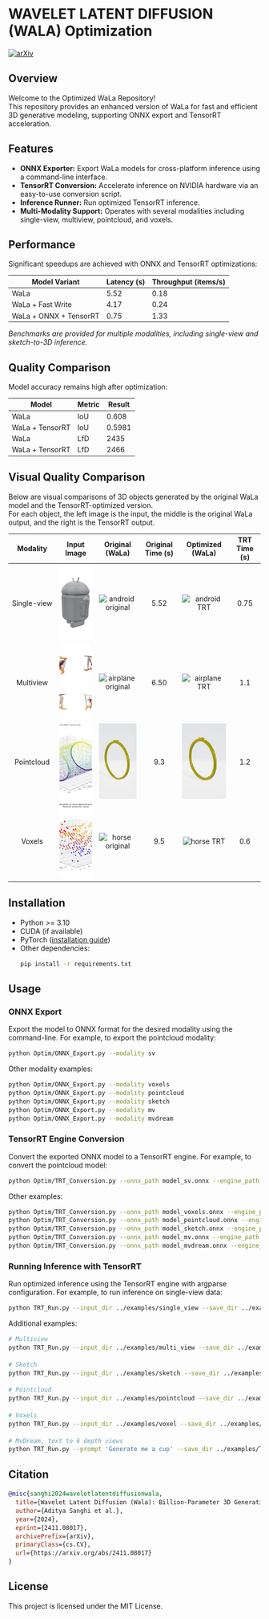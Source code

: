 # WAVELET LATENT DIFFUSION (WALA) Optimization
[![arXiv](https://img.shields.io/badge/arXiv-2401.11067-b31b1b.svg)](https://arxiv.org/pdf/2411.08017)

## Overview

Welcome to the Optimized WaLa Repository!  
This repository provides an enhanced version of WaLa for fast and efficient 3D generative modeling, supporting ONNX export and TensorRT acceleration.

## Features

- **ONNX Exporter:** Export WaLa models for cross-platform inference using a command-line interface.
- **TensorRT Conversion:** Accelerate inference on NVIDIA hardware via an easy-to-use conversion script.
- **Inference Runner:** Run optimized TensorRT inference.
- **Multi-Modality Support:** Operates with several modalities including single-view, multiview, pointcloud, and voxels.

## Performance

Significant speedups are achieved with ONNX and TensorRT optimizations:

| Model Variant           | Latency (s) | Throughput (items/s) |
|-------------------------|-------------|----------------------|
| WaLa                    |     5.52    |         0.18         |
| WaLa + Fast Write       |     4.17    |         0.24         |
| WaLa + ONNX + TensorRT  |     0.75    |         1.33         |

*Benchmarks are provided for multiple modalities, including single-view and sketch-to-3D inference.*

## Quality Comparison

Model accuracy remains high after optimization:

| Model                | Metric | Result  |
|----------------------|--------|---------|
| WaLa                 | IoU    | 0.608   |
| WaLa + TensorRT      | IoU    | 0.5981  |
| WaLa                 | LfD    | 2435    |
| WaLa + TensorRT      | LfD    | 2466    |

## Visual Quality Comparison

Below are visual comparisons of 3D objects generated by the original WaLa model and the TensorRT-optimized version.  
For each object, the left image is the input, the middle is the original WaLa output, and the right is the TensorRT output.

<table style="table-layout: fixed; width: 100%; text-align: center; margin: auto;">
  <colgroup>
    <col style="width: 120px;">
    <col style="width: 150px;">
    <col style="width: 150px;">
    <col style="width: 100px;">
    <col style="width: 150px;">
    <col style="width: 100px;">
  </colgroup>
  <thead>
    <tr>
      <th style="width: 120px; text-align: center;">Modality</th>
      <th style="width: 150px; text-align: center;">Input Image</th>
      <th style="width: 150px; text-align: center;">Original (WaLa)</th>
      <th style="width: 100px; text-align: center;">Original Time (s)</th>
      <th style="width: 150px; text-align: center;">Optimized (WaLa)</th>
      <th style="width: 100px; text-align: center;">TRT Time (s)</th>
    </tr>
  </thead>
  <tbody>
    <tr>
      <td style="width: 120px; text-align: center;">Single-view</td>
      <td style="width: 150px; text-align: center;">
        <img src="../figures/Android_Figure_Chrome.png" style="width:150px; height:150px; object-fit: cover;" alt="android input"/>
      </td>
      <td style="width: 150px; text-align: center;">
        <img src="../figures/android.gif" style="width:150px; height:150px; object-fit: cover;" alt="android original"/>
      </td>
      <td style="width: 100px;"><div style="text-align: center; width: 100%;">5.52</div></td>
      <td style="width: 150px; text-align: center;">
        <img src="../figures/android_trt.gif" style="width:150px; height:150px; object-fit: cover;" alt="android TRT"/>
      </td>
      <td style="width: 100px;"><div style="text-align: center; width: 100%;">0.75</div></td>
    </tr>
    <tr>
      <td style="width: 120px; text-align: center;">Multiview</td>
      <td style="width: 150px; text-align: center;">
        <img src="../figures/airplane.png" style="width:150px; height:150px; object-fit: cover;" alt="airplane input"/>
      </td>
      <td style="width: 150px; text-align: center;">
        <img src="../figures/plane.gif" style="width:150px; height:150px; object-fit: cover;" alt="airplane original"/>
      </td>
      <td style="width: 100px;"><div style="text-align: center; width: 100%;">6.50</div></td>
      <td style="width: 150px; text-align: center;">
        <img src="../figures/plane_trt.gif" style="width:150px; height:150px; object-fit: cover;" alt="airplane TRT"/>
      </td>
      <td style="width: 100px;"><div style="text-align: center; width: 100%;">1.1</div></td>
    </tr>
    <tr>
      <td style="width: 120px; text-align: center;">Pointcloud</td>
      <td style="width: 150px; text-align: center;">
        <img src="../figures/ring.png" style="width:150px; height:150px; object-fit: cover;" alt="ring input"/>
      </td>
      <td style="width: 150px; text-align: center;">
        <img src="../figures/ring.gif" style="width:150px; height:150px; object-fit: cover;" alt="ring original"/>
      </td>
      <td style="width: 100px;"><div style="text-align: center; width: 100%;">9.3</div></td>
      <td style="width: 150px; text-align: center;">
        <img src="../figures/ring_trt.gif" style="width:150px; height:150px; object-fit: cover;" alt="ring TRT"/>
      </td>
      <td style="width: 100px;"><div style="text-align: center; width: 100%;">1.2</div></td>
    </tr>
    <tr>
      <td style="width: 120px; text-align: center;">Voxels</td>
      <td style="width: 150px; text-align: center;">
        <img src="../figures/horse.png" style="width:150px; height:150px; object-fit: cover;" alt="horse input"/>
      </td>
      <td style="width: 150px; text-align: center;">
        <img src="../figures/horse.gif" style="width:150px; height:150px; object-fit: cover;" alt="horse original"/>
      </td>
      <td style="width: 100px;"><div style="text-align: center; width: 100%;">9.5</div></td>
      <td style="width: 150px; text-align: center;">
        <img src="../figures/horse_trt.gif" style="width:150px; height:150px; object-fit: cover;" alt="horse TRT"/>
      </td>
      <td style="width: 100px;"><div style="text-align: center; width: 100%;">0.6</div></td>
    </tr>
  </tbody>
</table>

## Installation

- Python >= 3.10
- CUDA (if available)
- PyTorch ([installation guide](https://pytorch.org/get-started/locally/))
- Other dependencies:  
  ```sh
  pip install -r requirements.txt
  ```

## Usage

### ONNX Export

Export the model to ONNX format for the desired modality using the command-line. For example, to export the pointcloud modality:

```sh
python Optim/ONNX_Export.py --modality sv
```

Other modality examples:
```sh
python Optim/ONNX_Export.py --modality voxels
python Optim/ONNX_Export.py --modality pointcloud
python Optim/ONNX_Export.py --modality sketch
python Optim/ONNX_Export.py --modality mv
python Optim/ONNX_Export.py --modality mvdream
```

### TensorRT Engine Conversion

Convert the exported ONNX model to a TensorRT engine. For example, to convert the pointcloud model:

```sh
python Optim/TRT_Conversion.py --onnx_path model_sv.onnx --engine_path model_sv.trt
```

Other examples:
```sh
python Optim/TRT_Conversion.py --onnx_path model_voxels.onnx --engine_path model_voxels.trt
python Optim/TRT_Conversion.py --onnx_path model_pointcloud.onnx --engine_path model_pointcloud.trt
python Optim/TRT_Conversion.py --onnx_path model_sketch.onnx --engine_path model_sketch.trt
python Optim/TRT_Conversion.py --onnx_path model_mv.onnx --engine_path model_mv.trt
python Optim/TRT_Conversion.py --onnx_path model_mvdream.onnx --engine_path model_mvdream.trt
```

### Running Inference with TensorRT

Run optimized inference using the TensorRT engine with argparse configuration. For example, to run inference on single-view data:

```sh
python TRT_Run.py --input_dir ../examples/single_view --save_dir ../examples/Test_Gen --engine_path model_sv.trt --modality singleview
```

Additional examples:
```sh
# Multiview
python TRT_Run.py --input_dir ../examples/multi_view --save_dir ../examples/Test_Gen --engine_path model_mv.trt --modality multiview

# Sketch
python TRT_Run.py --input_dir ../examples/sketch --save_dir ../examples/Test_Gen --engine_path model_sketch.trt --modality sketch

# Pointcloud
python TRT_Run.py --input_dir ../examples/pointcloud --save_dir ../examples/Test_Gen --engine_path model_pointcloud.trt --modality pointcloud

# Voxels
python TRT_Run.py --input_dir ../examples/voxel --save_dir ../examples/Test_Gen --engine_path model_voxels.trt --modality voxels

# MvDream, text to 6 depth views
python TRT_Run.py --prompt 'Generate me a cup' --save_dir ../examples/Test_Gen --engine_path model_mvdream.trt --modality mvdream

```

## Citation

```bibtex
@misc{sanghi2024waveletlatentdiffusionwala,
  title={Wavelet Latent Diffusion (Wala): Billion-Parameter 3D Generative Model with Compact Wavelet Encodings},
  author={Aditya Sanghi et al.},
  year={2024},
  eprint={2411.08017},
  archivePrefix={arXiv},
  primaryClass={cs.CV},
  url={https://arxiv.org/abs/2411.08017}
}
```

## License

This project is licensed under the MIT License.